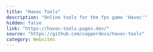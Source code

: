 ```yaml
---
title: "Havoc Tools"
description: "Online tools for the fps game 'Havoc'"
hidden: false
link: "https://havoc-tools.pages.dev/"
source: "https://github.com/copperdevs/havoc-tools"
category: Websites
---
```

